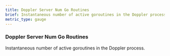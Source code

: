 ```yaml
---
title: Doppler Server Num Go Routines
brief: Instantaneous number of active goroutines in the Doppler process.
metric_type: gauge
---
```


### Doppler Server Num Go Routines

Instantaneous number of active goroutines in the Doppler process.
